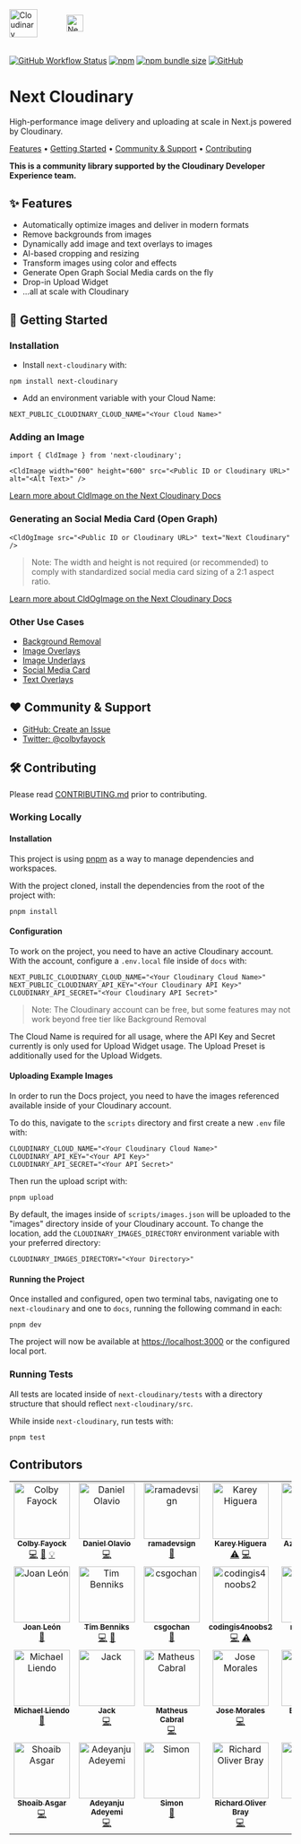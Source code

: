 <picture>
  <source media="(prefers-color-scheme: dark)" srcset="https://user-images.githubusercontent.com/62209650/196528621-b68e9e10-7e55-4c7d-9177-904cadbb4296.png" align="center" height=50>
  <source media="(prefers-color-scheme: light)" srcset="https://user-images.githubusercontent.com/62209650/196528761-a815025a-271a-4d8e-ac7e-cea833728bf9.png" align="center" height=50>
  <img alt="Cloudinary" src="https://user-images.githubusercontent.com/62209650/196528761-a815025a-271a-4d8e-ac7e-cea833728bf9.png" align="center" height=30>
</picture>
&ensp;&ensp;
<picture style="padding: 30px">
  <source media="(prefers-color-scheme: dark)" srcset="https://user-images.githubusercontent.com/62209650/196529551-917766a7-6d73-4a0b-9f80-db31ac62358f.png" align="center" height=30>
  <source media="(prefers-color-scheme: light)" srcset="https://user-images.githubusercontent.com/62209650/196529695-8c260b0b-b5e6-44ae-bf71-db3c28534b20.png" align="center" height=30>
  <img alt="Nextjs" src="https://user-images.githubusercontent.com/62209650/196529695-8c260b0b-b5e6-44ae-bf71-db3c28534b20.png" align="center" height=30>
</picture>

######

<a href="https://github.com/cloudinary-community/next-cloudinary/actions/workflows/test_and_release.yml"><img alt="GitHub Workflow Status" src="https://img.shields.io/github/actions/workflow/status/cloudinary-community/next-cloudinary/test_and_release.yml?branch=main&label=Test%20%26%20Release&style=flat-square"></a> <a href="https://www.npmjs.com/package/next-cloudinary"><img alt="npm" src="https://img.shields.io/npm/v/next-cloudinary?style=flat-square"></a> <a href="https://bundlephobia.com/package/next-cloudinary"><img alt="npm bundle size" src="https://img.shields.io/bundlephobia/min/next-cloudinary?style=flat-square&label=Minified%20Size"></a> <a href="https://github.com/cloudinary-community/next-cloudinary/blob/main/LICENSE"><img alt="GitHub" src="https://img.shields.io/github/license/cloudinary-community/next-cloudinary?label=License&style=flat-square"></a>


# Next Cloudinary

High-performance image delivery and uploading at scale in Next.js powered by Cloudinary.

<a href="#-features">Features</a> • <a href="#-getting-started">Getting Started</a> • <a href="#%EF%B8%8F-community--support">Community & Support</a> • <a href="#-contributing">Contributing</a>

**This is a community library supported by the Cloudinary Developer Experience team.**

## ✨ Features

* Automatically optimize images and deliver in modern formats
* Remove backgrounds from images
* Dynamically add image and text overlays to images
* AI-based cropping and resizing
* Transform images using color and effects
* Generate Open Graph Social Media cards on the fly
* Drop-in Upload Widget
* ...all at scale with Cloudinary


## 🚀 Getting Started

### Installation

* Install `next-cloudinary` with:

```
npm install next-cloudinary
```

* Add an environment variable with your Cloud Name:
```
NEXT_PUBLIC_CLOUDINARY_CLOUD_NAME="<Your Cloud Name>"
```

### Adding an Image

```
import { CldImage } from 'next-cloudinary';

<CldImage width="600" height="600" src="<Public ID or Cloudinary URL>" alt="<Alt Text>" />
```

[Learn more about CldImage on the Next Cloudinary Docs](https://next.cloudinary.dev/cldimage/basic-usage)

### Generating an Social Media Card (Open Graph)

```
<CldOgImage src="<Public ID or Cloudinary URL>" text="Next Cloudinary" />
```

> Note: The width and height is not required (or recommended) to comply with standardized social media card sizing of a 2:1 aspect ratio.

[Learn more about CldOgImage on the Next Cloudinary Docs](https://next.cloudinary.dev/cldogimage/basic-usage)

### Other Use Cases

* [Background Removal](https://next.cloudinary.dev/guides/background-removal)
* [Image Overlays](https://next.cloudinary.dev/guides/image-overlays)
* [Image Underlays](https://next.cloudinary.dev/guides/image-underlays)
* [Social Media Card](https://next.cloudinary.dev/guides/social-media-card)
* [Text Overlays](https://next.cloudinary.dev/guides/text-overlays)

## ❤️ Community & Support

* [GitHub: Create an Issue](https://github.com/cloudinary-community/next-cloudinary/issues)
* [Twitter: @colbyfayock](https://twitter.com/colbyfayock)

## 🛠 Contributing

Please read [CONTRIBUTING.md](https://github.com/cloudinary-community/next-cloudinary/blob/main/CONTRIBUTING.md) prior to contributing.

### Working Locally

#### Installation

This project is using [pnpm](https://pnpm.io/) as a way to manage dependencies and workspaces.

With the project cloned, install the dependencies from the root of the project with:

```
pnpm install
```

#### Configuration

To work on the project, you need to have an active Cloudinary account. With the account, configure a `.env.local` file inside of `docs` with:

```
NEXT_PUBLIC_CLOUDINARY_CLOUD_NAME="<Your Cloudinary Cloud Name>"
NEXT_PUBLIC_CLOUDINARY_API_KEY="<Your Cloudinary API Key>"
CLOUDINARY_API_SECRET="<Your Cloudinary API Secret>"
```

> Note: The Cloudinary account can be free, but some features may not work beyond free tier like Background Removal

The Cloud Name is required for all usage, where the API Key and Secret currently is only used for Upload Widget usage. The Upload Preset is additionally used for the Upload Widgets.

#### Uploading Example Images

In order to run the Docs project, you need to have the images referenced available inside of your Cloudinary account.

To do this, navigate to the `scripts` directory and first create a new `.env` file with:

```
CLOUDINARY_CLOUD_NAME="<Your Cloudinary Cloud Name>"
CLOUDINARY_API_KEY="<Your API Key>"
CLOUDINARY_API_SECRET="<Your API Secret>"
```

Then run the upload script with:

```
pnpm upload
```

By default, the images inside of `scripts/images.json` will be uploaded to the "images" directory inside of your Cloudinary account. To change the location, add the `CLOUDINARY_IMAGES_DIRECTORY` environment variable with your preferred directory:

```
CLOUDINARY_IMAGES_DIRECTORY="<Your Directory>"
```

#### Running the Project

Once installed and configured, open two terminal tabs, navigating one to `next-cloudinary` and one to `docs`, running the following command in each:

```
pnpm dev
```

The project will now be available at <https://localhost:3000> or the configured local port.

### Running Tests

All tests are located inside of `next-cloudinary/tests` with a directory structure that should reflect `next-cloudinary/src`.

While inside `next-cloudinary`, run tests with:

```
pnpm test
```

## Contributors

<!-- ALL-CONTRIBUTORS-LIST:START - Do not remove or modify this section -->
<!-- prettier-ignore-start -->
<!-- markdownlint-disable -->
<table>
  <tbody>
    <tr>
      <td align="center" valign="top" width="14.28%"><a href="https://colbyfayock.com/newsletter"><img src="https://avatars.githubusercontent.com/u/1045274?v=4?s=100" width="100px;" alt="Colby Fayock"/><br /><sub><b>Colby Fayock</b></sub></a><br /><a href="https://github.com/cloudinary-community/next-cloudinary/commits?author=colbyfayock" title="Code">💻</a> <a href="https://github.com/cloudinary-community/next-cloudinary/commits?author=colbyfayock" title="Documentation">📖</a> <a href="#example-colbyfayock" title="Examples">💡</a></td>
      <td align="center" valign="top" width="14.28%"><a href="https://github.com/danielolaviobr"><img src="https://avatars.githubusercontent.com/u/64712584?v=4?s=100" width="100px;" alt="Daniel Olavio"/><br /><sub><b>Daniel Olavio</b></sub></a><br /><a href="https://github.com/cloudinary-community/next-cloudinary/commits?author=danielolaviobr" title="Code">💻</a></td>
      <td align="center" valign="top" width="14.28%"><a href="http://www.ramadevsign.com"><img src="https://avatars.githubusercontent.com/u/50571688?v=4?s=100" width="100px;" alt="ramadevsign"/><br /><sub><b>ramadevsign</b></sub></a><br /><a href="#tool-orama254" title="Tools">🔧</a></td>
      <td align="center" valign="top" width="14.28%"><a href="https://kbravh.dev"><img src="https://avatars.githubusercontent.com/u/30562119?v=4?s=100" width="100px;" alt="Karey Higuera"/><br /><sub><b>Karey Higuera</b></sub></a><br /><a href="https://github.com/cloudinary-community/next-cloudinary/commits?author=kbravh" title="Tests">⚠️</a> <a href="https://github.com/cloudinary-community/next-cloudinary/commits?author=kbravh" title="Code">💻</a></td>
      <td align="center" valign="top" width="14.28%"><a href="https://github.com/Azanul"><img src="https://avatars.githubusercontent.com/u/42029519?v=4?s=100" width="100px;" alt="Azanul Haque"/><br /><sub><b>Azanul Haque</b></sub></a><br /><a href="#tool-Azanul" title="Tools">🔧</a></td>
      <td align="center" valign="top" width="14.28%"><a href="https://github.com/3t8"><img src="https://avatars.githubusercontent.com/u/62209650?v=4?s=100" width="100px;" alt="3t8"/><br /><sub><b>3t8</b></sub></a><br /><a href="https://github.com/cloudinary-community/next-cloudinary/commits?author=3t8" title="Documentation">📖</a></td>
      <td align="center" valign="top" width="14.28%"><a href="https://github.com/agbanusi"><img src="https://avatars.githubusercontent.com/u/53221092?v=4?s=100" width="100px;" alt="John Agbanusi"/><br /><sub><b>John Agbanusi</b></sub></a><br /><a href="https://github.com/cloudinary-community/next-cloudinary/commits?author=agbanusi" title="Code">💻</a> <a href="https://github.com/cloudinary-community/next-cloudinary/commits?author=agbanusi" title="Documentation">📖</a></td>
    </tr>
    <tr>
      <td align="center" valign="top" width="14.28%"><a href="http://joanleon.dev"><img src="https://avatars.githubusercontent.com/u/1307927?v=4?s=100" width="100px;" alt="Joan León"/><br /><sub><b>Joan León</b></sub></a><br /><a href="https://github.com/cloudinary-community/next-cloudinary/commits?author=nucliweb" title="Documentation">📖</a></td>
      <td align="center" valign="top" width="14.28%"><a href="http://www.timbenniks.dev"><img src="https://avatars.githubusercontent.com/u/121096?v=4?s=100" width="100px;" alt="Tim Benniks"/><br /><sub><b>Tim Benniks</b></sub></a><br /><a href="https://github.com/cloudinary-community/next-cloudinary/commits?author=timbenniks" title="Code">💻</a> <a href="https://github.com/cloudinary-community/next-cloudinary/commits?author=timbenniks" title="Documentation">📖</a></td>
      <td align="center" valign="top" width="14.28%"><a href="https://github.com/csgochan"><img src="https://avatars.githubusercontent.com/u/116420257?v=4?s=100" width="100px;" alt="csgochan"/><br /><sub><b>csgochan</b></sub></a><br /><a href="https://github.com/cloudinary-community/next-cloudinary/commits?author=csgochan" title="Documentation">📖</a></td>
      <td align="center" valign="top" width="14.28%"><a href="https://github.com/codingis4noobs2"><img src="https://avatars.githubusercontent.com/u/87560178?v=4?s=100" width="100px;" alt="codingis4noobs2"/><br /><sub><b>codingis4noobs2</b></sub></a><br /><a href="https://github.com/cloudinary-community/next-cloudinary/commits?author=codingis4noobs2" title="Code">💻</a> <a href="https://github.com/cloudinary-community/next-cloudinary/commits?author=codingis4noobs2" title="Tests">⚠️</a></td>
      <td align="center" valign="top" width="14.28%"><a href="https://github.com/michizhou"><img src="https://avatars.githubusercontent.com/u/33012425?v=4?s=100" width="100px;" alt="michizhou"/><br /><sub><b>michizhou</b></sub></a><br /><a href="https://github.com/cloudinary-community/next-cloudinary/commits?author=michizhou" title="Code">💻</a></td>
      <td align="center" valign="top" width="14.28%"><a href="https://leeconlin.co.uk"><img src="https://avatars.githubusercontent.com/u/1023581?v=4?s=100" width="100px;" alt="Lee Conlin"/><br /><sub><b>Lee Conlin</b></sub></a><br /><a href="https://github.com/cloudinary-community/next-cloudinary/commits?author=hades200082" title="Code">💻</a></td>
      <td align="center" valign="top" width="14.28%"><a href="https://wannabe-polyglot.com"><img src="https://avatars.githubusercontent.com/u/1134611?v=4?s=100" width="100px;" alt="Ryan Smith"/><br /><sub><b>Ryan Smith</b></sub></a><br /><a href="https://github.com/cloudinary-community/next-cloudinary/commits?author=tanzoniteblack" title="Code">💻</a></td>
    </tr>
    <tr>
      <td align="center" valign="top" width="14.28%"><a href="https://github.com/mtliendo"><img src="https://avatars.githubusercontent.com/u/5106417?v=4?s=100" width="100px;" alt="Michael Liendo"/><br /><sub><b>Michael Liendo</b></sub></a><br /><a href="https://github.com/cloudinary-community/next-cloudinary/commits?author=mtliendo" title="Documentation">📖</a></td>
      <td align="center" valign="top" width="14.28%"><a href="https://github.com/jackblatch"><img src="https://avatars.githubusercontent.com/u/98260549?v=4?s=100" width="100px;" alt="Jack"/><br /><sub><b>Jack</b></sub></a><br /><a href="https://github.com/cloudinary-community/next-cloudinary/commits?author=jackblatch" title="Code">💻</a></td>
      <td align="center" valign="top" width="14.28%"><a href="https://github.com/mcgois"><img src="https://avatars.githubusercontent.com/u/1241779?v=4?s=100" width="100px;" alt="Matheus Cabral"/><br /><sub><b>Matheus Cabral</b></sub></a><br /><a href="https://github.com/cloudinary-community/next-cloudinary/commits?author=mcgois" title="Code">💻</a></td>
      <td align="center" valign="top" width="14.28%"><a href="https://github.com/Elegidoadedo"><img src="https://avatars.githubusercontent.com/u/26023012?v=4?s=100" width="100px;" alt="Jose Morales"/><br /><sub><b>Jose Morales</b></sub></a><br /><a href="https://github.com/cloudinary-community/next-cloudinary/commits?author=Elegidoadedo" title="Code">💻</a></td>
      <td align="center" valign="top" width="14.28%"><a href="https://www.linkedin.com/in/ericpfister55/"><img src="https://avatars.githubusercontent.com/u/9849849?v=4?s=100" width="100px;" alt="Eric Pfister"/><br /><sub><b>Eric Pfister</b></sub></a><br /><a href="https://github.com/cloudinary-community/next-cloudinary/commits?author=PfisterFactor" title="Code">💻</a></td>
      <td align="center" valign="top" width="14.28%"><a href="https://github.com/JoshuaRotimi"><img src="https://avatars.githubusercontent.com/u/62189959?v=4?s=100" width="100px;" alt="Joshua Olorunnipa"/><br /><sub><b>Joshua Olorunnipa</b></sub></a><br /><a href="https://github.com/cloudinary-community/next-cloudinary/commits?author=JoshuaRotimi" title="Code">💻</a></td>
      <td align="center" valign="top" width="14.28%"><a href="http://harindra.netlify.app"><img src="https://avatars.githubusercontent.com/u/92938055?v=4?s=100" width="100px;" alt="Hari"/><br /><sub><b>Hari</b></sub></a><br /><a href="https://github.com/cloudinary-community/next-cloudinary/commits?author=NateNear" title="Documentation">📖</a></td>
    </tr>
    <tr>
      <td align="center" valign="top" width="14.28%"><a href="https://msk4862.github.io"><img src="https://avatars.githubusercontent.com/u/24875366?v=4?s=100" width="100px;" alt="Shoaib Asgar"/><br /><sub><b>Shoaib Asgar</b></sub></a><br /><a href="https://github.com/cloudinary-community/next-cloudinary/commits?author=msk4862" title="Code">💻</a></td>
      <td align="center" valign="top" width="14.28%"><a href="https://dev-yemi.vercel.app/"><img src="https://avatars.githubusercontent.com/u/68167320?v=4?s=100" width="100px;" alt="Adeyanju Adeyemi"/><br /><sub><b>Adeyanju Adeyemi</b></sub></a><br /><a href="https://github.com/cloudinary-community/next-cloudinary/commits?author=DevYemi" title="Code">💻</a></td>
      <td align="center" valign="top" width="14.28%"><a href="http://www.simonbukin.com"><img src="https://avatars.githubusercontent.com/u/8992420?v=4?s=100" width="100px;" alt="Simon"/><br /><sub><b>Simon</b></sub></a><br /><a href="https://github.com/cloudinary-community/next-cloudinary/commits?author=simonbukin" title="Documentation">📖</a></td>
      <td align="center" valign="top" width="14.28%"><a href="https://robray.dev/"><img src="https://avatars.githubusercontent.com/u/1377253?v=4?s=100" width="100px;" alt="Richard Oliver Bray"/><br /><sub><b>Richard Oliver Bray</b></sub></a><br /><a href="https://github.com/cloudinary-community/next-cloudinary/commits?author=RichardBray" title="Code">💻</a></td>
      <td align="center" valign="top" width="14.28%"><a href="https://github.com/zecka"><img src="https://avatars.githubusercontent.com/u/18116930?v=4?s=100" width="100px;" alt="zecka"/><br /><sub><b>zecka</b></sub></a><br /><a href="https://github.com/cloudinary-community/next-cloudinary/commits?author=zecka" title="Code">💻</a></td>
    </tr>
  </tbody>
</table>

<!-- markdownlint-restore -->
<!-- prettier-ignore-end -->

<!-- ALL-CONTRIBUTORS-LIST:END -->
